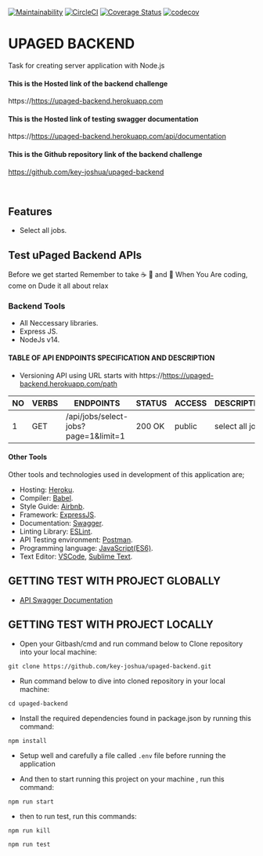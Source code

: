 [![Maintainability](https://api.codeclimate.com/v1/badges/feda80196af0676510c6/maintainability)](https://codeclimate.com/github/key-joshua/upaged-backend/maintainability)
[![CircleCI](https://circleci.com/gh/key-joshua/upaged-backend/tree/main.svg?style=svg)](https://circleci.com/gh/key-joshua/upaged-backend/tree/main)
[![Coverage Status](https://coveralls.io/repos/github/key-joshua/upaged-backend/badge.svg?branch=main)](https://coveralls.io/github/key-joshua/upaged-backend?branch=main)
[![codecov](https://codecov.io/gh/key-joshua/upaged-backend/branch/main/graph/badge.svg?token=wSbmlMz2v9)](https://codecov.io/gh/key-joshua/upaged-backend)

# UPAGED BACKEND

Task for creating server application with Node.js

#### This is the Hosted link of the backend challenge
https://https://upaged-backend.herokuapp.com

#### This is the Hosted link of testing swagger documentation
https://https://upaged-backend.herokuapp.com/api/documentation

#### This is the Github repository link of the backend challenge 
https://github.com/key-joshua/upaged-backend


<br>

## Features

- Select all jobs.

## Test uPaged Backend APIs

Before we get started Remember to take  :coffee:   :pizza:  and :dancer:  When You Are coding, come on Dude it all about relax

### Backend Tools

 - All Neccessary libraries.
 - Express JS.
 - NodeJs v14.

#### TABLE OF API ENDPOINTS SPECIFICATION AND DESCRIPTION

- Versioning API using URL starts with https://https://upaged-backend.herokuapp.com/path  


|NO  | VERBS  | ENDPOINTS                            | STATUS  | ACCESS  | DESCRIPTION          |
|----|--------|--------------------------------------|---------|---------|----------------------|
| 1  | GET    | /api/jobs/select-jobs?page=1&limit=1 | 200 OK  | public  | select all jobs      |

#### Other Tools

Other tools and technologies used in development of this application are;
- Hosting: [Heroku](https://heroku.com/).
- Compiler: [Babel](https://babeljs.io/).
- Style Guide: [Airbnb](https://airbnb.io/projects/javascript/).
- Framework: [ExpressJS](http://expressjs.com/).
- Documentation: [Swagger](https://swagger.io/).
- Linting Library: [ESLint](https://eslint.org/).
- API Testing environment: [Postman](https://www.getpostman.com).
- Programming language: [JavaScript(ES6)](https://developer.mozilla.org/en-US/docs/Web/JavaScript/).
- Text Editor: [VSCode](https://code.visualstudio.com), [Sublime Text](https://www.sublimetext.com/).

## GETTING TEST WITH PROJECT GLOBALLY

- [API Swagger Documentation](https://https://upaged-backend.herokuapp.com/api/documentation)

## GETTING TEST WITH PROJECT LOCALLY

- Open your Gitbash/cmd and run command below to Clone repository into your local machine:
```
git clone https://github.com/key-joshua/upaged-backend.git
```

- Run command below to dive into cloned repository in your local machine:
```
cd upaged-backend
```

- Install the required dependencies found in package.json by running this command:
```
npm install
```
- Setup well and carefully a file called  ```.env``` file before running the application

- And then to start running  this project on your machine , run this command:
```
npm run start
 ```

- then to run test, run this commands:
```
npm run kill
```
```
npm run test
```